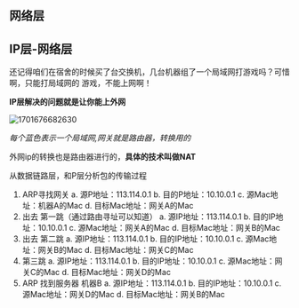 ## 网络层

## IP层-网络层
还记得咱们在宿舍的时候买了台交换机，几台机器组了一个局域网打游戏吗？可惜啊，只能打局域网的
游戏，不能上网啊！

**IP层解决的问题就是让你能上外网**

![1701676682630](C:\Users\12181\Desktop\记录\9剑\1701676682630.png)

*每个蓝色表示一个局域网,网关就是路由器，转换用的*

外网ip的转换也是路由器进行的，**具体的技术叫做NAT**

从数据链路层，和P层分析包的传输过程

1. ARP寻找网关
   a. 源P地址：113.114.0.1
   b. 目的P地址：10.10.0.1
   c. 源Mac地址：机器A的Mac
   d. 目标Mac地址：网关A的Mac
2. 出去 第一跳（通过路由寻址可以知道）
   a. 源IP地址：113.114.0.1
   b. 目的IP地址：10.10.0.1
   c. 源Mac地址：网关A的Mac
   d. 目标Mac地址：网关B的Mac
3. 出去 第二跳
   a. 源IP地址：113.114.0.1
   b. 目的IP地址：10.10.0.1
   c. 源Mac地址：网关B的Mac
   d. 目标Mac地址：网关C的Mac
4. 第三跳
   a. 源IP地址：113.114.0.1
   b. 目的IP地址：10.10.0.1
   c. 源Mac地址：网关C的Mac
   d. 目标Mac地址：网关D的Mac
5. ARP 找到服务器 机器B
a. 源IP地址：113.114.0.1
b. 目的IP地址：10.10.0.1
c. 源Mac地址：网关D的Mac
d. 目标Mac地址：网关B的Mac
